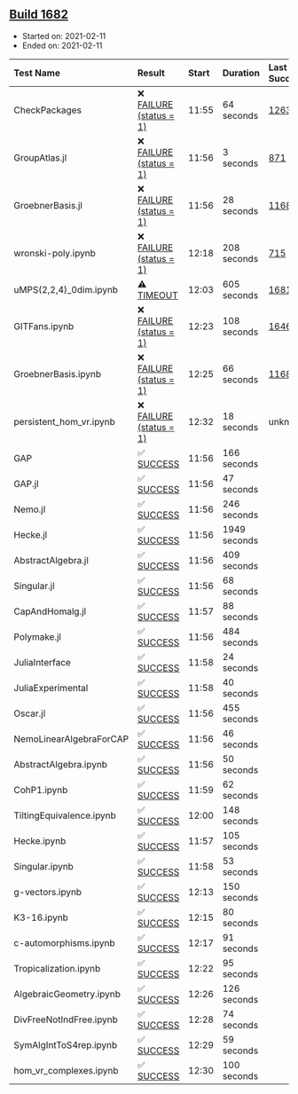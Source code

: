 ## [Build 1682](https://oscarci.mathematik.uni-kl.de/job/oscar-stable/1682/)

* Started on: 2021-02-11
* Ended on: 2021-02-11

| Test Name    | Result | Start | Duration | Last Success | First Failure |
|:-------------|:-------|:------|:---------|:-------------|:--------------|
| CheckPackages | ❌ [FAILURE (status = 1)](https://oscarci.mathematik.uni-kl.de/job/oscar-stable/1682/artifact/logs/build-1682/CheckPackages.log) | 11:55 | 64 seconds | [1263](https://oscarci.mathematik.uni-kl.de/job/oscar-stable/1263/) | [1264](https://oscarci.mathematik.uni-kl.de/job/oscar-stable/1264/) |
| GroupAtlas.jl | ❌ [FAILURE (status = 1)](https://oscarci.mathematik.uni-kl.de/job/oscar-stable/1682/artifact/logs/build-1682/GroupAtlas.jl.log) | 11:56 | 3 seconds | [871](https://oscarci.mathematik.uni-kl.de/job/oscar-stable/871/) | [872](https://oscarci.mathematik.uni-kl.de/job/oscar-stable/872/) |
| GroebnerBasis.jl | ❌ [FAILURE (status = 1)](https://oscarci.mathematik.uni-kl.de/job/oscar-stable/1682/artifact/logs/build-1682/GroebnerBasis.jl.log) | 11:56 | 28 seconds | [1168](https://oscarci.mathematik.uni-kl.de/job/oscar-stable/1168/) | [1169](https://oscarci.mathematik.uni-kl.de/job/oscar-stable/1169/) |
| wronski-poly.ipynb | ❌ [FAILURE (status = 1)](https://oscarci.mathematik.uni-kl.de/job/oscar-stable/1682/artifact/logs/build-1682/wronski-poly.ipynb.log) | 12:18 | 208 seconds | [715](https://oscarci.mathematik.uni-kl.de/job/oscar-stable/715/) | [716](https://oscarci.mathematik.uni-kl.de/job/oscar-stable/716/) |
| uMPS(2,2,4)_0dim.ipynb | ⚠ [TIMEOUT](https://oscarci.mathematik.uni-kl.de/job/oscar-stable/1682/artifact/logs/build-1682/uMPS-2-2-4-_0dim.ipynb.log) | 12:03 | 605 seconds | [1681](https://oscarci.mathematik.uni-kl.de/job/oscar-stable/1681/) | [1682](https://oscarci.mathematik.uni-kl.de/job/oscar-stable/1682/) |
| GITFans.ipynb | ❌ [FAILURE (status = 1)](https://oscarci.mathematik.uni-kl.de/job/oscar-stable/1682/artifact/logs/build-1682/GITFans.ipynb.log) | 12:23 | 108 seconds | [1646](https://oscarci.mathematik.uni-kl.de/job/oscar-stable/1646/) | [1647](https://oscarci.mathematik.uni-kl.de/job/oscar-stable/1647/) |
| GroebnerBasis.ipynb | ❌ [FAILURE (status = 1)](https://oscarci.mathematik.uni-kl.de/job/oscar-stable/1682/artifact/logs/build-1682/GroebnerBasis.ipynb.log) | 12:25 | 66 seconds | [1168](https://oscarci.mathematik.uni-kl.de/job/oscar-stable/1168/) | [1169](https://oscarci.mathematik.uni-kl.de/job/oscar-stable/1169/) |
| persistent_hom_vr.ipynb | ❌ [FAILURE (status = 1)](https://oscarci.mathematik.uni-kl.de/job/oscar-stable/1682/artifact/logs/build-1682/persistent_hom_vr.ipynb.log) | 12:32 | 18 seconds | unknown | unknown |
| GAP | ✅ [SUCCESS](https://oscarci.mathematik.uni-kl.de/job/oscar-stable/1682/artifact/logs/build-1682/GAP.log) | 11:56 | 166 seconds |  |  |
| GAP.jl | ✅ [SUCCESS](https://oscarci.mathematik.uni-kl.de/job/oscar-stable/1682/artifact/logs/build-1682/GAP.jl.log) | 11:56 | 47 seconds |  |  |
| Nemo.jl | ✅ [SUCCESS](https://oscarci.mathematik.uni-kl.de/job/oscar-stable/1682/artifact/logs/build-1682/Nemo.jl.log) | 11:56 | 246 seconds |  |  |
| Hecke.jl | ✅ [SUCCESS](https://oscarci.mathematik.uni-kl.de/job/oscar-stable/1682/artifact/logs/build-1682/Hecke.jl.log) | 11:56 | 1949 seconds |  |  |
| AbstractAlgebra.jl | ✅ [SUCCESS](https://oscarci.mathematik.uni-kl.de/job/oscar-stable/1682/artifact/logs/build-1682/AbstractAlgebra.jl.log) | 11:56 | 409 seconds |  |  |
| Singular.jl | ✅ [SUCCESS](https://oscarci.mathematik.uni-kl.de/job/oscar-stable/1682/artifact/logs/build-1682/Singular.jl.log) | 11:56 | 68 seconds |  |  |
| CapAndHomalg.jl | ✅ [SUCCESS](https://oscarci.mathematik.uni-kl.de/job/oscar-stable/1682/artifact/logs/build-1682/CapAndHomalg.jl.log) | 11:57 | 88 seconds |  |  |
| Polymake.jl | ✅ [SUCCESS](https://oscarci.mathematik.uni-kl.de/job/oscar-stable/1682/artifact/logs/build-1682/Polymake.jl.log) | 11:56 | 484 seconds |  |  |
| JuliaInterface | ✅ [SUCCESS](https://oscarci.mathematik.uni-kl.de/job/oscar-stable/1682/artifact/logs/build-1682/JuliaInterface.log) | 11:58 | 24 seconds |  |  |
| JuliaExperimental | ✅ [SUCCESS](https://oscarci.mathematik.uni-kl.de/job/oscar-stable/1682/artifact/logs/build-1682/JuliaExperimental.log) | 11:58 | 40 seconds |  |  |
| Oscar.jl | ✅ [SUCCESS](https://oscarci.mathematik.uni-kl.de/job/oscar-stable/1682/artifact/logs/build-1682/Oscar.jl.log) | 11:56 | 455 seconds |  |  |
| NemoLinearAlgebraForCAP | ✅ [SUCCESS](https://oscarci.mathematik.uni-kl.de/job/oscar-stable/1682/artifact/logs/build-1682/NemoLinearAlgebraForCAP.log) | 11:56 | 46 seconds |  |  |
| AbstractAlgebra.ipynb | ✅ [SUCCESS](https://oscarci.mathematik.uni-kl.de/job/oscar-stable/1682/artifact/logs/build-1682/AbstractAlgebra.ipynb.log) | 11:56 | 50 seconds |  |  |
| CohP1.ipynb | ✅ [SUCCESS](https://oscarci.mathematik.uni-kl.de/job/oscar-stable/1682/artifact/logs/build-1682/CohP1.ipynb.log) | 11:59 | 62 seconds |  |  |
| TiltingEquivalence.ipynb | ✅ [SUCCESS](https://oscarci.mathematik.uni-kl.de/job/oscar-stable/1682/artifact/logs/build-1682/TiltingEquivalence.ipynb.log) | 12:00 | 148 seconds |  |  |
| Hecke.ipynb | ✅ [SUCCESS](https://oscarci.mathematik.uni-kl.de/job/oscar-stable/1682/artifact/logs/build-1682/Hecke.ipynb.log) | 11:57 | 105 seconds |  |  |
| Singular.ipynb | ✅ [SUCCESS](https://oscarci.mathematik.uni-kl.de/job/oscar-stable/1682/artifact/logs/build-1682/Singular.ipynb.log) | 11:58 | 53 seconds |  |  |
| g-vectors.ipynb | ✅ [SUCCESS](https://oscarci.mathematik.uni-kl.de/job/oscar-stable/1682/artifact/logs/build-1682/g-vectors.ipynb.log) | 12:13 | 150 seconds |  |  |
| K3-16.ipynb | ✅ [SUCCESS](https://oscarci.mathematik.uni-kl.de/job/oscar-stable/1682/artifact/logs/build-1682/K3-16.ipynb.log) | 12:15 | 80 seconds |  |  |
| c-automorphisms.ipynb | ✅ [SUCCESS](https://oscarci.mathematik.uni-kl.de/job/oscar-stable/1682/artifact/logs/build-1682/c-automorphisms.ipynb.log) | 12:17 | 91 seconds |  |  |
| Tropicalization.ipynb | ✅ [SUCCESS](https://oscarci.mathematik.uni-kl.de/job/oscar-stable/1682/artifact/logs/build-1682/Tropicalization.ipynb.log) | 12:22 | 95 seconds |  |  |
| AlgebraicGeometry.ipynb | ✅ [SUCCESS](https://oscarci.mathematik.uni-kl.de/job/oscar-stable/1682/artifact/logs/build-1682/AlgebraicGeometry.ipynb.log) | 12:26 | 126 seconds |  |  |
| DivFreeNotIndFree.ipynb | ✅ [SUCCESS](https://oscarci.mathematik.uni-kl.de/job/oscar-stable/1682/artifact/logs/build-1682/DivFreeNotIndFree.ipynb.log) | 12:28 | 74 seconds |  |  |
| SymAlgIntToS4rep.ipynb | ✅ [SUCCESS](https://oscarci.mathematik.uni-kl.de/job/oscar-stable/1682/artifact/logs/build-1682/SymAlgIntToS4rep.ipynb.log) | 12:29 | 59 seconds |  |  |
| hom_vr_complexes.ipynb | ✅ [SUCCESS](https://oscarci.mathematik.uni-kl.de/job/oscar-stable/1682/artifact/logs/build-1682/hom_vr_complexes.ipynb.log) | 12:30 | 100 seconds |  |  |
